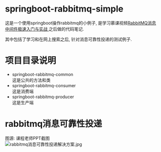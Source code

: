 # springboot-rabbitmq-simple

这是一个使用springboot操作rabbitmq的小例子, 是学习慕课视频[RabbitMQ消息中间件极速入门与实战
](https://www.imooc.com/learn/1042)之后做的代码笔记.    

其中包括了学习和在网上搜索之后, 针对消息可靠性投递的测试例子.  

# 项目目录说明

- springboot-rabbitmq-common  
    这是公共的方法和类
- springboot-rabbitmq-consumer  
    这是消费端
- springboot-rabbitmq-producer  
    这是生产端
    
    
# rabbitmq消息可靠性投递

图源: 课程老师PPT截图  
![rabbitmq消息可靠性投递解决方案.jpg](https://i.loli.net/2019/05/23/5ce6737275b6686636.jpg)    